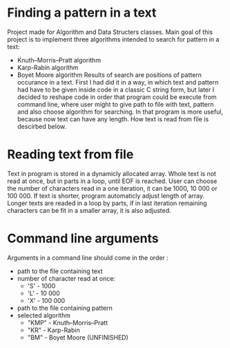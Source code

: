 # Finding a pattern in a text
Project made for Algorithm and Data Structers classes.
Main goal of this project is to implement three algorithms intended to search for pattern in a text: 
  * Knuth–Morris–Pratt algorithm
  * Karp-Rabin algorithm
  * Boyet Moore algorithm
Results of search are positions of pattern occurance in a text.
First I had did it in a way, in which text and pattern had have to be given inside code in a classic C string form, but later I decided to reshape code in order that program
could be execute from command line, where user might to give path to file with text, pattern and also choose algorithm for searching. In that program is more useful, because 
now text can have any length. How text is read from file is descirbed below.

# Reading text from file
Text in program is stored in a dynamicly allocated array.
Whole text is not read at once, but in parts in a loop, until EOF is reached. User can choose the number of characters read in a one iteration, it can be 1000, 10 000 
or 100 000. If text is shorter, program automaticly adjust length of array. Longer texts are readed in a loop by parts, if in last iteration remaining characters
can be fit in a smaller array, it is also adjusted.


# Command line arguments
Arguments in a command line should come in the order :
  * path to the file containing text
  * number of character read at once:
    * 'S' - 1000
    * 'L' - 10 000
    *  'X' - 100 000
  * path to the file containing pattern
  * selected algorithm
    * "KMP"	- Knuth–Morris–Pratt 
    * "KR"	- Karp-Rabin
    * "BM"	- Boyet Moore (UNFINISHED)
